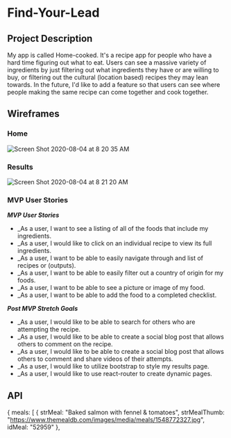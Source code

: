 # Find-Your-Lead

## Project Description

My app is called Home-cooked. It's a recipe app for people who have a hard time figuring out what to eat. Users can see a massive variety of ingredients by just filtering out what ingredients they have or are willing to buy, or filtering out the cultural (location based) recipes they may lean towards. In the future, I'd like to add a feature so that users can see where people making the same recipe can come together and cook together.

## Wireframes

### Home

![Screen Shot 2020-08-04 at 8 20 35 AM](https://media.git.generalassemb.ly/user/28284/files/d42edc00-d62b-11ea-83a6-95ff8ce9bd1e)

### Results

![Screen Shot 2020-08-04 at 8 21 20 AM](https://media.git.generalassemb.ly/user/28284/files/e4df5200-d62b-11ea-813f-cd17eaaa68b9)

### MVP User Stories

_**MVP User Stories**_

- \_As a user, I want to see a listing of all of the foods that include my ingredients.
- \_As a user, I would like to click on an individual recipe to view its full ingredients.
- \_As a user, I want to be able to easily navigate through and list of recipes or (outputs).
- \_As a user, I want to be able to easily filter out a country of origin for my foods.
- \_As a user, I want to be able to see a picture or image of my food.
- \_As a user, I want to be able to add the food to a completed checklist.

_**Post MVP Stretch Goals**_

- \_As a user, I would like to be able to search for others who are attempting the recipe.
- \_As a user, I would like to be able to create a social blog post that allows others to comment on the recipe.
- \_As a user, I would like to be able to create a social blog post that allows others to comment and share videos of their attempts.
- \_As a user, I would like to utilize bootstrap to style my results page.
- \_As a user, I would like to use react-router to create dynamic pages.

## API

{
meals: [
{
strMeal: "Baked salmon with fennel & tomatoes",
strMealThumb: "https://www.themealdb.com/images/media/meals/1548772327.jpg",
idMeal: "52959"
},
